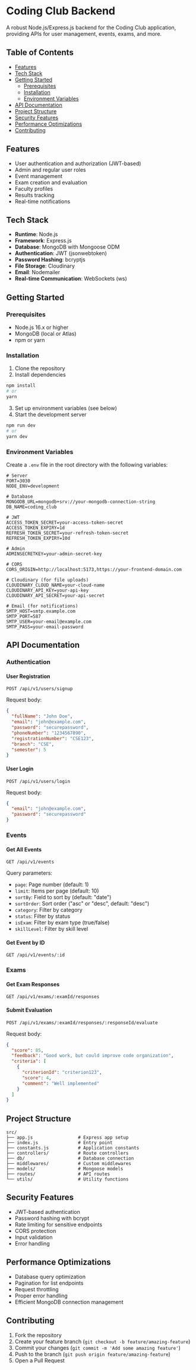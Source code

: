 ﻿# Coding Club Backend

A robust Node.js/Express.js backend for the Coding Club application, providing APIs for user management, events, exams, and more.

## Table of Contents

- [Features](#features)
- [Tech Stack](#tech-stack)
- [Getting Started](#getting-started)
  - [Prerequisites](#prerequisites)
  - [Installation](#installation)
  - [Environment Variables](#environment-variables)
- [API Documentation](#api-documentation)
- [Project Structure](#project-structure)
- [Security Features](#security-features)
- [Performance Optimizations](#performance-optimizations)
- [Contributing](#contributing)

## Features

- User authentication and authorization (JWT-based)
- Admin and regular user roles
- Event management
- Exam creation and evaluation
- Faculty profiles
- Results tracking
- Real-time notifications

## Tech Stack

- **Runtime**: Node.js
- **Framework**: Express.js
- **Database**: MongoDB with Mongoose ODM
- **Authentication**: JWT (jsonwebtoken)
- **Password Hashing**: bcryptjs
- **File Storage**: Cloudinary
- **Email**: Nodemailer
- **Real-time Communication**: WebSockets (ws)

## Getting Started

### Prerequisites

- Node.js 16.x or higher
- MongoDB (local or Atlas)
- npm or yarn

### Installation

1. Clone the repository
2. Install dependencies

```bash
npm install
# or
yarn
```

3. Set up environment variables (see below)
4. Start the development server

```bash
npm run dev
# or
yarn dev
```

### Environment Variables

Create a `.env` file in the root directory with the following variables:

```env
# Server
PORT=3030
NODE_ENV=development

# Database
MONGODB_URL=mongodb+srv://your-mongodb-connection-string
DB_NAME=coding_club

# JWT
ACCESS_TOKEN_SECRET=your-access-token-secret
ACCESS_TOKEN_EXPIRY=1d
REFRESH_TOKEN_SECRET=your-refresh-token-secret
REFRESH_TOKEN_EXPIRY=10d

# Admin
ADMINSECRETKEY=your-admin-secret-key

# CORS
CORS_ORIGIN=http://localhost:5173,https://your-frontend-domain.com

# Cloudinary (for file uploads)
CLOUDINARY_CLOUD_NAME=your-cloud-name
CLOUDINARY_API_KEY=your-api-key
CLOUDINARY_API_SECRET=your-api-secret

# Email (for notifications)
SMTP_HOST=smtp.example.com
SMTP_PORT=587
SMTP_USER=your-email@example.com
SMTP_PASS=your-email-password
```

## API Documentation

### Authentication

#### User Registration

```
POST /api/v1/users/signup
```

Request body:
```json
{
  "fullName": "John Doe",
  "email": "john@example.com",
  "password": "securepassword",
  "phoneNumber": "1234567890",
  "registrationNumber": "CSE123",
  "branch": "CSE",
  "semester": 5
}
```

#### User Login

```
POST /api/v1/users/login
```

Request body:
```json
{
  "email": "john@example.com",
  "password": "securepassword"
}
```

### Events

#### Get All Events

```
GET /api/v1/events
```

Query parameters:
- `page`: Page number (default: 1)
- `limit`: Items per page (default: 10)
- `sortBy`: Field to sort by (default: "date")
- `sortOrder`: Sort order ("asc" or "desc", default: "desc")
- `category`: Filter by category
- `status`: Filter by status
- `isExam`: Filter by exam type (true/false)
- `skillLevel`: Filter by skill level

#### Get Event by ID

```
GET /api/v1/events/:id
```

### Exams

#### Get Exam Responses

```
GET /api/v1/exams/:examId/responses
```

#### Submit Evaluation

```
POST /api/v1/exams/:examId/responses/:responseId/evaluate
```

Request body:
```json
{
  "score": 85,
  "feedback": "Good work, but could improve code organization",
  "criteria": [
    {
      "criterionId": "criterion123",
      "score": 4,
      "comment": "Well implemented"
    }
  ]
}
```

## Project Structure

```
src/
├── app.js                 # Express app setup
├── index.js               # Entry point
├── constants.js           # Application constants
├── controllers/           # Route controllers
├── db/                    # Database connection
├── middlewares/           # Custom middlewares
├── models/                # Mongoose models
├── routes/                # API routes
└── utils/                 # Utility functions
```

## Security Features

- JWT-based authentication
- Password hashing with bcrypt
- Rate limiting for sensitive endpoints
- CORS protection
- Input validation
- Error handling

## Performance Optimizations

- Database query optimization
- Pagination for list endpoints
- Request throttling
- Proper error handling
- Efficient MongoDB connection management

## Contributing

1. Fork the repository
2. Create your feature branch (`git checkout -b feature/amazing-feature`)
3. Commit your changes (`git commit -m 'Add some amazing feature'`)
4. Push to the branch (`git push origin feature/amazing-feature`)
5. Open a Pull Request
